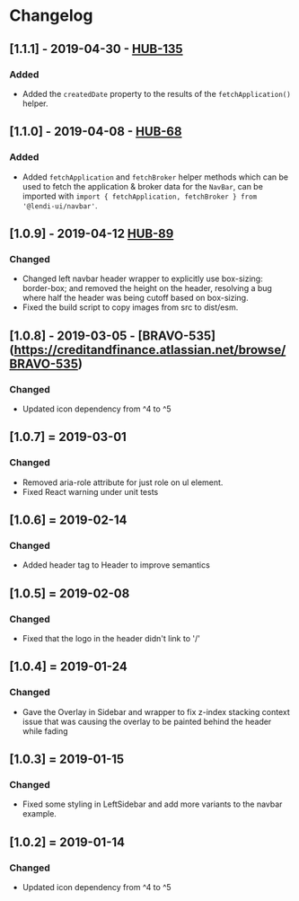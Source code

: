 # Changelog

## [1.1.1] - 2019-04-30 - [HUB-135](https://creditandfinance.atlassian.net/browse/HUB-135)
### Added
- Added the `createdDate` property to the results of the `fetchApplication()` helper.

## [1.1.0] - 2019-04-08 - [HUB-68](https://creditandfinance.atlassian.net/browse/HUB-68)
### Added
- Added `fetchApplication` and `fetchBroker` helper methods which can be used to fetch the application & broker data for the `NavBar`, can be imported with `import { fetchApplication, fetchBroker } from '@lendi-ui/navbar'`.

## [1.0.9] - 2019-04-12 [HUB-89](https://creditandfinance.atlassian.net/browse/HUB-89)

### Changed
- Changed left navbar header wrapper to explicitly use box-sizing: border-box; and removed the height on the header, resolving a bug where half the header was being cutoff based on box-sizing.
- Fixed the build script to copy images from src to dist/esm.

## [1.0.8] - 2019-03-05 - [BRAVO-535] (https://creditandfinance.atlassian.net/browse/BRAVO-535)
### Changed
- Updated icon dependency from ^4 to ^5

## [1.0.7] = 2019-03-01
### Changed
- Removed aria-role attribute for just role on ul element.
- Fixed React warning under unit tests

## [1.0.6] = 2019-02-14
### Changed
- Added header tag to Header to improve semantics

## [1.0.5] = 2019-02-08
### Changed
- Fixed that the logo in the header didn't link to '/'

## [1.0.4] = 2019-01-24
### Changed
- Gave the Overlay in Sidebar and wrapper to fix z-index stacking context issue that was causing the overlay to be painted behind the header while fading

## [1.0.3] = 2019-01-15
### Changed
- Fixed some styling in LeftSidebar and add more variants to the navbar example.

## [1.0.2] = 2019-01-14
### Changed
- Updated icon dependency from ^4 to ^5
